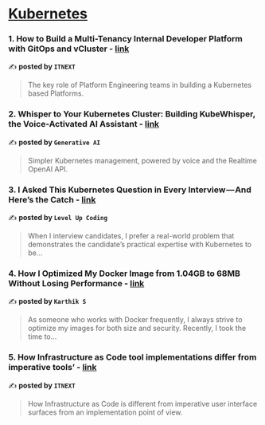 
<h1><a href=https://medium.com/tag/kubernetes/recommended target="_blank" rel="noopener noreferrer">Kubernetes</a></h1>
<h3>1. How to Build a Multi-Tenancy Internal Developer Platform with GitOps and vCluster - <a href="https://medium.com/itnext/how-to-build-a-multi-tenancy-internal-developer-platform-with-gitops-and-vcluster-d8f43bfb9c3d" target="_blank" rel="noopener noreferrer">link</a></h3>

✍️ **posted by `ITNEXT`**

<blockquote>The key role of Platform Engineering teams in building a Kubernetes based Platforms.</blockquote>

<h3>2. Whisper to Your Kubernetes Cluster: Building KubeWhisper, the Voice-Activated AI Assistant - <a href="https://medium.com/generative-ai/whisper-to-your-kubernetes-cluster-building-kubewhisper-the-voice-activated-ai-assistant-9ef33c0426d2" target="_blank" rel="noopener noreferrer">link</a></h3>

✍️ **posted by `Generative AI`**

<blockquote>Simpler Kubernetes management, powered by voice and the Realtime OpenAI API.</blockquote>

<h3>3. I Asked This Kubernetes Question in Every Interview — And Here’s the Catch - <a href="https://medium.com/gitconnected/i-asked-this-kubernetes-question-in-every-interview-and-heres-the-catch-6d37cc7cb7a5" target="_blank" rel="noopener noreferrer">link</a></h3>

✍️ **posted by `Level Up Coding`**

<blockquote>When I interview candidates, I prefer a real-world problem that demonstrates the candidate’s practical expertise with Kubernetes to be…</blockquote>

<h3>4. How I Optimized My Docker Image from 1.04GB to 68MB Without Losing Performance - <a href="https://medium.com/@karthiksdevopsengineer/how-i-optimized-my-docker-image-from-1-04gb-to-68mb-without-losing-performance-541aba3b9c2d" target="_blank" rel="noopener noreferrer">link</a></h3>

✍️ **posted by `Karthik S`**

<blockquote>As someone who works with Docker frequently, I always strive to optimize my images for both size and security. Recently, I took the time to…</blockquote>

<h3>5. How Infrastructure as Code tool implementations differ from imperative tools’ - <a href="https://medium.com/itnext/how-infrastructure-as-code-tool-implementations-differ-from-imperative-tools-31607c3ed37b" target="_blank" rel="noopener noreferrer">link</a></h3>

✍️ **posted by `ITNEXT`**

<blockquote>How Infrastructure as Code is different from imperative user interface surfaces from an implementation point of view.</blockquote>

